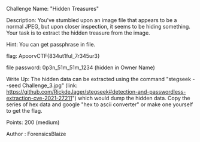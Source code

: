 Challenge Name: "Hidden Treasures"

Description: You've stumbled upon an image file that appears to be a normal JPEG, but upon closer inspection, it seems to be hiding something. Your task is to extract the hidden treasure from the image. 


Hint: You can get passphrase in file.

flag: ApoorvCTF{834ut1ful_7r345ur3}


file password: 0p3n_51m_51m_1234 (hidden in Owner Name)

Write Up: The hidden data can be extracted using the command "stegseek --seed Challenge_3.jpg" (link: https://github.com/RickdeJager/stegseek#detection-and-passwordless-extraction-cve-2021-27211") which would dump the hidden data.
Copy the series of hex data and google "hex to ascii converter" or make one yourself to get the flag.

Points:  200 (medium)

Author : ForensicsBlaize

